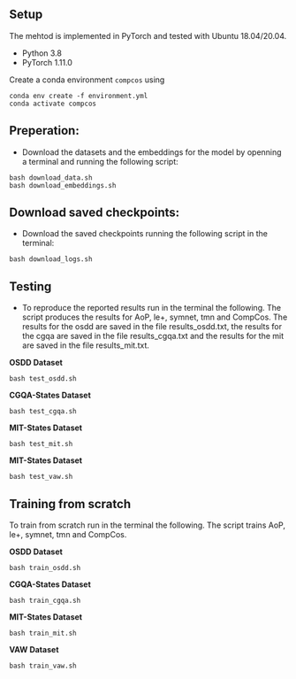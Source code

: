 
## Setup
The mehtod is implemented in PyTorch and tested with Ubuntu 18.04/20.04.

- Python 3.8
- PyTorch 1.11.0

Create a conda environment `compcos` using
```
conda env create -f environment.yml
conda activate compcos

```

## Preperation:
- Download the datasets and  the embeddings for the model by openning a terminal and running the following script:

```
bash download_data.sh
bash download_embeddings.sh

```

## Download saved checkpoints:
- Download the saved checkpoints running the following script in the terminal:

```
bash download_logs.sh

```


## Testing

- To reproduce the reported results run in the terminal the following. The script produces the results for
AoP, le+, symnet, tmn and CompCos. The results for the osdd are saved in the file results_osdd.txt,
the results for the cgqa are saved in the file results_cgqa.txt and the results for the mit are saved in 
the file results_mit.txt.

**OSDD  Dataset**

```
bash test_osdd.sh

```

**CGQA-States  Dataset**

```
bash test_cgqa.sh

```

**MIT-States  Dataset**


```
bash test_mit.sh

```

**MIT-States  Dataset**


```
bash test_vaw.sh

```


## Training from scratch


To train from scratch run in the terminal the following. The script trains
AoP, le+, symnet, tmn and CompCos. 

**OSDD  Dataset**

```
bash train_osdd.sh

```

**CGQA-States  Dataset**

```
bash train_cgqa.sh

```

**MIT-States  Dataset**


```
bash train_mit.sh

```



**VAW Dataset**


```
bash train_vaw.sh

```




